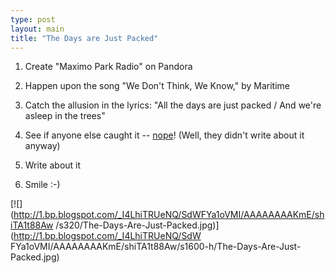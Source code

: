 ```yaml
---
type: post
layout: main
title: "The Days are Just Packed"
---
```

1. Create "Maximo Park Radio" on Pandora


2. Happen upon the song "We Don't Think, We Know," by Maritime


3. Catch the allusion in the lyrics: "All the days are just packed / And we're
asleep in the trees"


4. See if anyone else caught it -- [nope](http://www.google.com/search?q=we+don%27t+think+we+know+calvin+and+hobbes&ie=utf-8&oe=utf-8&aq=t&rls=org.mozilla:en-US:official&client=firefox-a)! (Well, they didn't write about it anyway)


5. Write about it


6. Smile :-)




[![](http://1.bp.blogspot.com/_I4LhiTRUeNQ/SdWFYa1oVMI/AAAAAAAAKmE/shiTA1t88Aw
/s320/The-Days-Are-Just-Packed.jpg)](http://1.bp.blogspot.com/_I4LhiTRUeNQ/SdW
FYa1oVMI/AAAAAAAAKmE/shiTA1t88Aw/s1600-h/The-Days-Are-Just-Packed.jpg)
